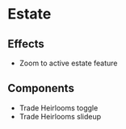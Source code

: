# Estate

## Effects
- Zoom to active estate feature

## Components
- Trade Heirlooms toggle
- Trade Heirlooms slideup
